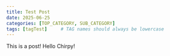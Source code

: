 ```yaml
---
title: Test Post
date: 2025-06-25
categories: [TOP_CATEGORY, SUB_CATEGORY]
tags: [tagTest]     # TAG names should always be lowercase
---
```


This is a post! Hello Chirpy!
